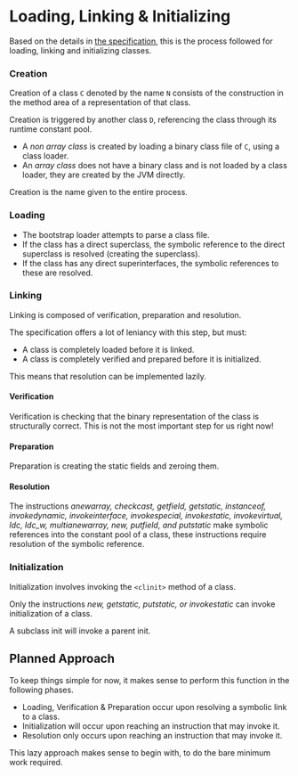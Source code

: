 # Loading, Linking & Initializing

Based on the details in [the specification](https://docs.oracle.com/javase/specs/jvms/se8/html/jvms-5.html),
this is the process followed for loading, linking and initializing classes.

### Creation
Creation of a class `C` denoted by the name `N` consists of the construction
in the method area of a representation of that class.

Creation is triggered by another class `D`, referencing the class through
its runtime constant pool.

- A *non array class* is created by loading a binary class file of `C`,
using a class loader.
- An *array class* does not have a binary class and is not loaded by a
    class loader, they are created by the JVM directly.

Creation is the name given to the entire process.

### Loading

- The bootstrap loader attempts to parse a class file.
- If the class has a direct superclass, the symbolic reference to the 
    direct superclass is resolved (creating the superclass).
- If the class has any direct superinterfaces, the symbolic references
    to these are resolved.

### Linking

Linking is composed of verification, preparation and resolution.

The specification offers a lot of leniancy with this step, but must:

- A class is completely loaded before it is linked.
- A class is completely verified and prepared before it is initialized.

This means that resolution can be implemented lazily.

#### Verification

Verification is checking that the binary representation of the class
is structurally correct.  This is not the most important step for us right
now!

#### Preparation

Preparation is creating the static fields and zeroing them.

#### Resolution

The instructions *anewarray, checkcast, getfield, getstatic, instanceof, invokedynamic, invokeinterface, invokespecial, invokestatic, invokevirtual, ldc, ldc_w, multianewarray, new, putfield, and putstatic*
make symbolic references into the constant pool of a class, these instructions
require resolution of the symbolic reference.

### Initialization

Initialization involves invoking the `<clinit>` method of a class.

Only the instructions *new, getstatic, putstatic, or invokestatic*
can invoke initialization of a class.

A subclass init will invoke a parent init.

## Planned Approach

To keep things simple for now, it makes sense to perform this function
in the following phases.

- Loading, Verification & Preparation occur upon resolving a symbolic link to a class.
- Initialization will occur upon reaching an instruction that may invoke it.
- Resolution only occurs upon reaching an instruction that may invoke it.

This lazy approach makes sense to begin with, to do the bare minimum work required.